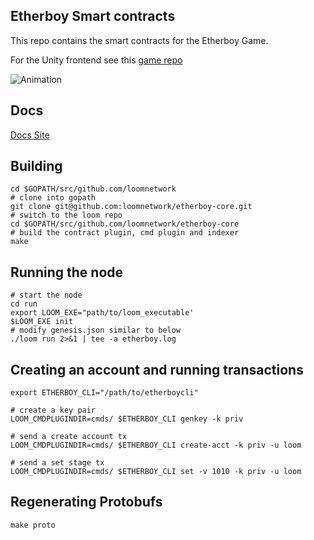## Etherboy Smart contracts

This repo contains the smart contracts for the Etherboy Game.

For the Unity frontend see this [game repo](https://github.com/loomnetwork/Etherboy)

![Animation](https://loomx.io/developers/img/etherboy-clip.gif)


## Docs

[Docs Site](https://loomx.io/developers/docs/en/etherboy-game.html)

## Building

```shell
cd $GOPATH/src/github.com/loomnetwork
# clone into gopath
git clone git@github.com:loomnetwork/etherboy-core.git
# switch to the loom repo
cd $GOPATH/src/github.com/loomnetwork/etherboy-core
# build the contract plugin, cmd plugin and indexer
make
```

## Running the node

```
# start the node
cd run
export LOOM_EXE="path/to/loom_executable'
$LOOM_EXE init
# modify genesis.json similar to below
./loom run 2>&1 | tee -a etherboy.log
```

## Creating an account and running transactions
```
export ETHERBOY_CLI="/path/to/etherboycli"

# create a key pair
LOOM_CMDPLUGINDIR=cmds/ $ETHERBOY_CLI genkey -k priv

# send a create account tx
LOOM_CMDPLUGINDIR=cmds/ $ETHERBOY_CLI create-acct -k priv -u loom 

# send a set stage tx
LOOM_CMDPLUGINDIR=cmds/ $ETHERBOY_CLI set -v 1010 -k priv -u loom
```

## Regenerating Protobufs

```shell
make proto
```
